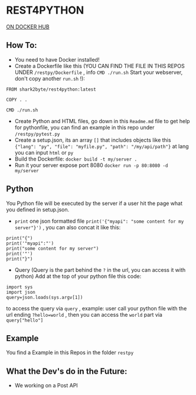 # REST4PYTHON
[ON DOCKER HUB](https://hub.docker.com/r/shark2byte/rest4python)

## How To:
- You need to have Docker installed!
- Create a Dockerfile like this (YOU CAN FIND THE FILE IN THIS REPOS UNDER
 `/restpy/Dockerfile`
 , info 
 `CMD ./run.sh`
  Start your webserver, don't copy another 
  `run.sh`
  !):
```
FROM shark2byte/rest4python:latest

COPY . .

CMD ./run.sh

```
- Create Python and HTML files, go down in this
 `Readme.md` 
 file to get help for pythonfile, you can find an example in this repo under
  `/restpy/pytest.py`
- Create a setup.json, its an array 
`[]`
 that includes objects like this 
 `{"lang": "py", "file": "myfile.py", "path": "/my/api/path"}`
  at lang you can input 
  `html`
   or 
   `py`
- Build the Dockerfile: `docker build -t my/server .`
- Run it your server expose port 8080 `docker run -p 80:8080 -d my/server`

## Python

You Python file will be executed by the server if a user hit the page what you defined in setup.json. 

- `print` one json formatted file 
`print('{"myapi": "some content for my server"}')`
, you can also concat it like this:
```
print("{")
print('"myapi":"')
print("some content for my server")
print('"')
print("}")
```
- Query (Query is the part behind the 
`?`
 in the url, you can access it with python) 
Add at the top of your python file this code:
```
import sys
import json
query=json.loads(sys.argv[1])
```
to access the query via 
`query`
, example: user call your python file with the url ending 
`?hello=world`
, then you can access the 
`world`
 part via
  `query["hello"]`

## Example
You find a Example in this Repos in the folder `restpy`

## What the Dev's do in the Future:
- We working on a Post API